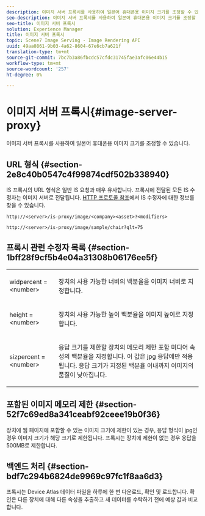 ```yaml
---
description: 이미지 서버 프록시를 사용하여 일본어 휴대폰용 이미지 크기를 조정할 수 있습니다.
seo-description: 이미지 서버 프록시를 사용하여 일본어 휴대폰용 이미지 크기를 조정할 수 있습니다.
seo-title: 이미지 서버 프록시
solution: Experience Manager
title: 이미지 서버 프록시
topic: Scene7 Image Serving - Image Rendering API
uuid: 49aa0861-9b03-4a62-8604-67e6cb7a621f
translation-type: tm+mt
source-git-commit: 7bc7b3a86fbcdc57cfdc31745fae3afc06e44b15
workflow-type: tm+mt
source-wordcount: '257'
ht-degree: 0%

---
```



# 이미지 서버 프록시{#image-server-proxy}

이미지 서버 프록시를 사용하여 일본어 휴대폰용 이미지 크기를 조정할 수 있습니다.

## URL 형식 {#section-2e8c40b0547c4f99874cdf502b338940}

IS 프록시의 URL 형식은 일반 IS 요청과 매우 유사합니다. 프록시에 전달된 모든 IS 수정자는 이미지 서버로 전달됩니다. [HTTP 프로토콜 참조](../../is-api/http-ref/image-serving-api-ref/c-http-protocol-reference/c-introduction/c-introduction.md#concept-dbbd5241bc6248ad9b9d7f6c635c311e)에서 IS 수정자에 대한 정보를 찾을 수 있습니다.

`http://<server>/is-proxy/image/<company><asset>?<modifiers>`

`http://<server>/is-proxy/image/sample/chair?qlt=75`

## 프록시 관련 수정자 목록 {#section-1bff28f9cf5b4e04a31308b06176ee5f}

<table id="simpletable_40C1DFB183B54A79BCF65D51ED480CE0"> 
 <tr class="strow"> 
  <td class="stentry"> <p><span class="codeph"> widpercent =  &lt;number&gt;</span> </p></td> 
  <td class="stentry"> <p>장치의 사용 가능한 너비의 백분율을 이미지 너비로 지정합니다. </p></td> 
 </tr> 
 <tr class="strow"> 
  <td class="stentry"> <p><span class="codeph"> height =  &lt;number&gt;</span> </p></td> 
  <td class="stentry"> <p>장치의 사용 가능한 높이 백분율을 이미지 높이로 지정합니다. </p></td> 
 </tr> 
 <tr class="strow"> 
  <td class="stentry"> <p><span class="codeph"> sizpercent =  &lt;number&gt;</span> </p></td> 
  <td class="stentry"> <p>응답 크기를 제한할 장치의 메모리 제한 포함 미디어 속성의 백분율을 지정합니다. 이 값은 jpg 응답에만 적용됩니다. 응답 크기가 지정된 백분율 이내까지 이미지의 품질이 낮아집니다. </p></td> 
 </tr> 
</table>

## 포함된 이미지 메모리 제한 {#section-52f7c69ed8a341ceabf92ceee19b0f36}

장치에 웹 페이지에 포함할 수 있는 이미지 크기에 제한이 있는 경우, 응답 형식이 jpg인 경우 이미지 크기가 해당 크기로 제한됩니다. 프록시는 장치에 제한이 없는 경우 응답을 500MB로 제한합니다.

## 백엔드 처리 {#section-bdf7c294b6824de9969c97fc1f8aa6d3}

프록시는 Device Atlas 데이터 파일을 하루에 한 번 다운로드, 확인 및 로드합니다. 확인은 다른 장치에 대해 다른 속성을 추출하고 새 데이터를 수락하기 전에 예상 값과 비교합니다.
